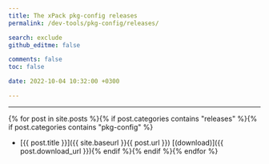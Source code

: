 ```yaml
---
title: The xPack pkg-config releases
permalink: /dev-tools/pkg-config/releases/

search: exclude
github_editme: false

comments: false
toc: false

date: 2022-10-04 10:32:00 +0300

---
```


___
{% for post in site.posts %}{% if post.categories contains "releases" %}{% if post.categories contains "pkg-config" %}
* [{{ post.title }}]({{ site.baseurl }}{{ post.url }}) [(download)]({{ post.download_url }}){% endif %}{% endif %}{% endfor %}
